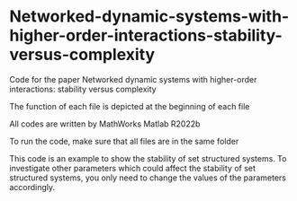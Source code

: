 # Networked-dynamic-systems-with-higher-order-interactions-stability-versus-complexity

Code for the paper Networked dynamic systems with higher-order interactions: stability versus complexity

The function of each file is depicted at the beginning of each file

All codes are written by MathWorks Matlab R2022b

To run the code, make sure that all files are in the same folder

This code is an example to show the stability of set structured systems. To investigate other parameters which could affect the stability of set structured systems, you only need to change the values of the parameters accordingly.
